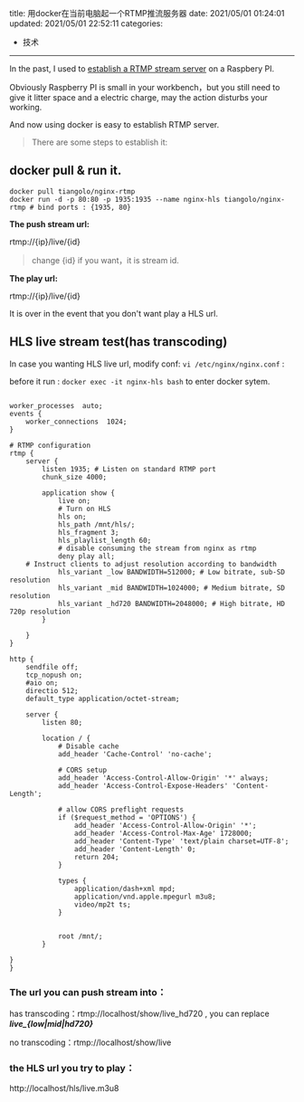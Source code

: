 title: 用docker在当前电脑起一个RTMP推流服务器
date: 2021/05/01 01:24:01
updated: 2021/05/01 22:52:11
categories:
- 技术
---

In the past, I used to [establish a RTMP stream server](https://www.cameraremote.de/how-to-setup-a-rtmp-streaming-server-on-raspberry-pi-e-g-for-gopro-cameras/) on a Raspbery PI.

Obviously Raspberry PI is small in your workbench，but you still need to give it litter space and a electric charge, 
may the action disturbs your working. 

And now using docker is easy to establish RTMP server.

> There are some steps to establish it:


## docker pull & run it.

``` shell script
docker pull tiangolo/nginx-rtmp
docker run -d -p 80:80 -p 1935:1935 --name nginx-hls tiangolo/nginx-rtmp # bind ports : {1935, 80}
```

**The push stream url:** 

rtmp://{ip}/live/{id}  

> change {id} if you want，it is stream id.

**The play url:** 

rtmp://{ip}/live/{id}

It is over in the event that you don't want play a HLS url.


## HLS live stream test(has transcoding)

In case you wanting HLS live url, modify  conf: `vi /etc/nginx/nginx.conf` :

before it run : `docker exec -it nginx-hls bash` to enter docker sytem.
```

worker_processes  auto;
events {
    worker_connections  1024;
}

# RTMP configuration
rtmp {
    server {
        listen 1935; # Listen on standard RTMP port
        chunk_size 4000;

        application show {
            live on;
            # Turn on HLS
            hls on;
            hls_path /mnt/hls/;
            hls_fragment 3;
            hls_playlist_length 60;
            # disable consuming the stream from nginx as rtmp
            deny play all;
    # Instruct clients to adjust resolution according to bandwidth
            hls_variant _low BANDWIDTH=512000; # Low bitrate, sub-SD resolution
            hls_variant _mid BANDWIDTH=1024000; # Medium bitrate, SD resolution
            hls_variant _hd720 BANDWIDTH=2048000; # High bitrate, HD 720p resolution
        }

    }
}

http {
    sendfile off;
    tcp_nopush on;
    #aio on;
    directio 512;
    default_type application/octet-stream;

    server {
        listen 80;

        location / {
            # Disable cache
            add_header 'Cache-Control' 'no-cache';

            # CORS setup
            add_header 'Access-Control-Allow-Origin' '*' always;
            add_header 'Access-Control-Expose-Headers' 'Content-Length';

            # allow CORS preflight requests
            if ($request_method = 'OPTIONS') {
                add_header 'Access-Control-Allow-Origin' '*';
                add_header 'Access-Control-Max-Age' 1728000;
                add_header 'Content-Type' 'text/plain charset=UTF-8';
                add_header 'Content-Length' 0;
                return 204;
            }

            types {
                application/dash+xml mpd;
                application/vnd.apple.mpegurl m3u8;
                video/mp2t ts;
            }


            root /mnt/;
        }

}
}

```


### The url you can push stream into：

has transcoding：rtmp://localhost/show/live_hd720 , you can replace ***live_{low|mid|hd720}***

no transcoding：rtmp://localhost/show/live

### the HLS url you try to play：

http://localhost/hls/live.m3u8
